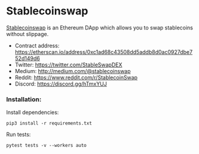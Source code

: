 # Stablecoinswap

[Stablecoinswap](https://stablecoinswap.io/) is an Ethereum DApp which allows you to swap stablecoins without slippage.

- Contract address: https://etherscan.io/address/0xc1ad68c43508dd5addb8d0ac0927dbe752d149d6
- Twitter: https://twitter.com/StableSwapDEX
- Medium: http://medium.com/@stablecoinswap
- Reddit: https://www.reddit.com/r/StablecoinSwap
- Discord: https://discord.gg/hTmxYUJ

### Installation:

Install dependencies:

`pip3 install -r requirements.txt`

Run tests:

`pytest tests -v --workers auto`
